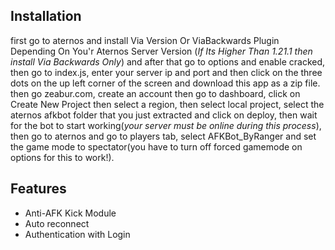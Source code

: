 

## Installation
 first go to aternos and install Via Version Or ViaBackwards Plugin Depending On You'r Aternos Server Version (*If Its Higher Than 1.21.1 then install Via Backwards Only*) and after that go to options and enable cracked, then go to index.js, enter your server ip and port and then click on the three dots on the up left corner of the screen and download this app as a zip file. then go zeabur.com, create an account then go to dashboard, click on Create New Project then select a region, then select local project, select the aternos afkbot folder that you just extracted and click on deploy, then wait for the bot to start working(*your server must be online during this process*), then go to aternos and go to players tab, select AFKBot_ByRanger and set the game mode to spectator(you have to turn off forced gamemode on options for this to work!).
## Features

 - Anti-AFK Kick Module
 - Auto reconnect
 - Authentication with Login